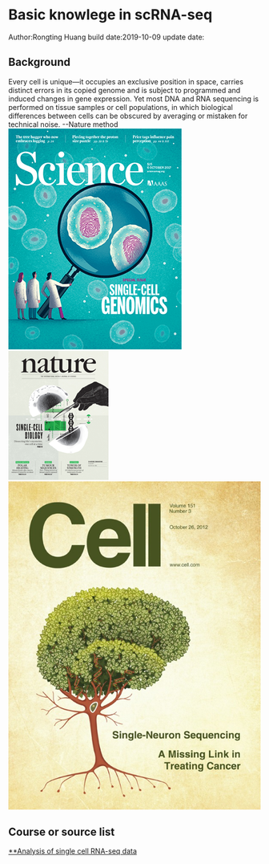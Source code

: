 # Basic knowlege in scRNA-seq
Author:Rongting Huang
build date:2019-10-09
update date:

## Background

Every cell is unique—it occupies an exclusive position in space, carries distinct errors in its copied genome and is subject to programmed and induced changes in gene expression. Yet most DNA and RNA sequencing is performed on tissue samples or cell populations, in which biological differences between cells can be obscured by averaging or mistaken for technical noise.
--Nature method
![Science2017](./image/scRNA-seq/Science_Oct2017.gif)
![Nature2017](./image/scRNA-seq/nature-v547-n7661.png)
![cell2012](./image/scRNA-seq/cellcover.tif.jpg)

## Course or source list

[**Analysis of single cell RNA-seq data](https://scrnaseq-course.cog.sanger.ac.uk/website/index.html)


